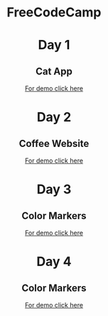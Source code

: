 <h1 align="center">FreeCodeCamp</h1>
<h1 align="center">Day 1</h1>
<h2 align="center">Cat App</h2>
<p align="center"><a href="https://bespoke-kringle-3170d4.netlify.app/">For demo click here</a></p>
<h1 align="center">Day 2</h1>
<h2 align="center">Coffee Website</h2>
<p align="center"><a href="https://jade-faloodeh-561237.netlify.app/">For demo click here</a></p>
<h1 align="center">Day 3</h1>
<h2 align="center">Color Markers</h2>
<p align="center"><a href="https://splendorous-blancmange-12d31e.netlify.app/">For demo click here</a></p>
<h1 align="center">Day 4</h1>
<h2 align="center">Color Markers</h2>
<p align="center"><a href="">For demo click here</a></p>

